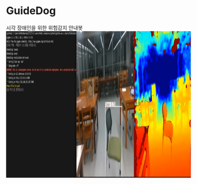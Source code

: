 # GuideDog
시각 장애인을 위한 위험감지 안내봇 <br>
<img src="./Program Play image/객체인식 이미지.png" textalign="center" alt="Image 1" width="700" height="400">

